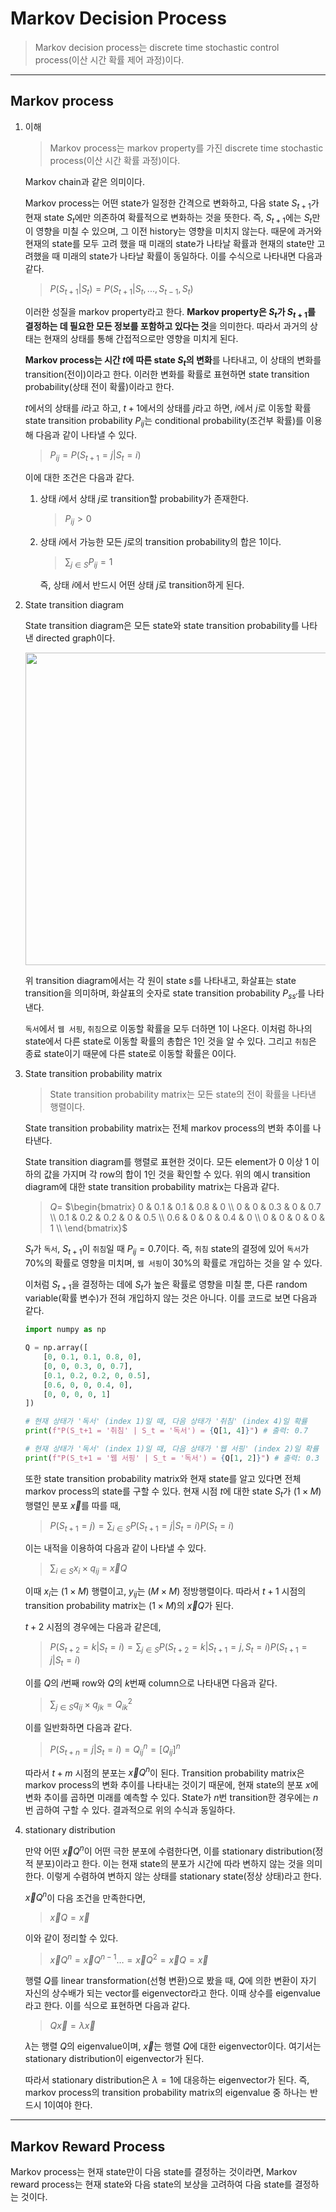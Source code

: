 # Markov Decision Process

> Markov decision process는 discrete time stochastic control process(이산 시간 확률 제어 과정)이다.

---

## Markov process

1. 이해

   > Markov process는 markov property를 가진 discrete time stochastic process(이산 시간 확률 과정)이다.

   Markov chain과 같은 의미이다.

   Markov process는 어떤 state가 일정한 간격으로 변화하고, 다음 state $S_{t+1}$가 현재 state $S_{t}$에만 의존하여 확률적으로 변화하는 것을 뜻한다. 즉, $S_{t+1}$에는 $S_{t}$만이 영향을 미칠 수 있으며, 그 이전 history는 영향을 미치지 않는다. 때문에 과거와 현재의 state를 모두 고려 했을 때 미래의 state가 나타날 확률과 현재의 state만 고려했을 때 미래의 state가 나타날 확률이 동일하다. 이를 수식으로 나타내면 다음과 같다.

   > $P(S_{t+1} | S_{t}) = P(S_{t+1} | S_{t}, ..., S_{t-1}, S_{t})$

   이러한 성질을 markov property라고 한다. **Markov property은 $S_{t}$가 $S_{t+1}$를 결정하는 데 필요한 모든 정보를 포함하고 있다는 것**을 의미한다. 따라서 과거의 상태는 현재의 상태를 통해 간접적으로만 영향을 미치게 된다.

   **Markov process는 시간 $t$에 따른 state $S_{t}$의 변화**를 나타내고, 이 상태의 변화를 transition(전이)이라고 한다. 이러한 변화를 확률로 표현하면 state transition probability(상태 전이 확률)이라고 한다.

   $t$에서의 상태를 $i$라고 하고, $t+1$에서의 상태를 $j$라고 하면, $i$에서 $j$로 이동할 확률 state transition probability $P_{ij}$는 conditional probability(조건부 확률)를 이용해 다음과 같이 나타낼 수 있다.

   > $P_{ij} = P(S_{t+1} = j | S_{t} = i)$

   이에 대한 조건은 다음과 같다.

   1. 상태 $i$에서 상태 $j$로 transition할 probability가 존재한다.

      > $P_{ij}>0$

   2. 상태 $i$에서 가능한 모든 $j$로의 transition probability의 합은 1이다.

      > $\sum_{j \in S} P_{ij} = 1$

      즉, 상태 $i$에서 반드시 어떤 상태 $j$로 transition하게 된다.

2. State transition diagram

   State transition diagram은 모든 state와 state transition probability를 나타낸 directed graph이다.

   <img src="https://github.com/user-attachments/assets/64d2ec4f-2564-4191-b2fe-567a06bb4f98" width="500">

   위 transition diagram에서는 각 원이 state $s$를 나타내고, 화살표는 state transition을 의미하며, 화살표의 숫자로 state transition probability $P_{ss'}$를 나타낸다.

   `독서`에서 `웹 서핑`, `취침`으로 이동할 확률을 모두 더하면 1이 나온다. 이처럼 하나의 state에서 다른 state로 이동할 확률의 총합은 1인 것을 알 수 있다. 그리고 `취침`은 종료 state이기 때문에 다른 state로 이동할 확률은 0이다.

3. State transition probability matrix

   > State transition probability matrix는 모든 state의 전이 확률을 나타낸 행렬이다.

   State transition probability matrix는 전체 markov process의 변화 추이를 나타낸다.

   State transition diagram를 행렬로 표현한 것이다. 모든 element가 0 이상 1 이하의 값을 가지며 각 row의 합이 1인 것을 확인할 수 있다. 위의 예시 transition diagram에 대한 state transition probability matrix는 다음과 같다.

   > $Q =$ $\begin{bmatrix} 0 & 0.1 & 0.1 & 0.8 & 0 \\ 0 & 0 & 0.3 & 0 & 0.7 \\ 0.1 & 0.2 & 0.2 & 0 & 0.5 \\ 0.6 & 0 & 0 & 0.4 & 0 \\ 0 & 0 & 0 & 0 & 1 \\ \end{bmatrix}$

   $S_t$가 `독서`, $S_{t+1}$이 `취침`일 때 $P_{ij} = 0.7$이다. 즉, `취침` state의 결정에 있어 `독서`가 70%의 확률로 영향을 미치며, `웹 서핑`이 30%의 확률로 개입하는 것을 알 수 있다.

   이처럼 $S_{t+1}$을 결정하는 데에 $S_{t}$가 높은 확률로 영향을 미칠 뿐, 다른 random variable(확률 변수)가 전혀 개입하지 않는 것은 아니다. 이를 코드로 보면 다음과 같다.

   ```python
   import numpy as np

   Q = np.array([
       [0, 0.1, 0.1, 0.8, 0],
       [0, 0, 0.3, 0, 0.7],
       [0.1, 0.2, 0.2, 0, 0.5],
       [0.6, 0, 0, 0.4, 0],
       [0, 0, 0, 0, 1]
   ])

   # 현재 상태가 '독서' (index 1)일 때, 다음 상태가 '취침' (index 4)일 확률
   print(f"P(S_t+1 = '취침' | S_t = '독서') = {Q[1, 4]}") # 출력: 0.7

   # 현재 상태가 '독서' (index 1)일 때, 다음 상태가 '웹 서핑' (index 2)일 확률
   print(f"P(S_t+1 = '웹 서핑' | S_t = '독서') = {Q[1, 2]}") # 출력: 0.3
   ```

   또한 state transition probability matrix와 현재 state를 알고 있다면 전체 markov process의 state를 구할 수 있다. 현재 시점 $t$에 대한 state $S_t$가 $(1\times M)$ 행렬인 분포 $\vec{x}$를 따를 때,

   > $P(S_{t+1} = j) = \displaystyle\sum_{i \in S} P(S_{t+1} = j | S_t = i)P(S_t = i)$

   이는 내적을 이용하여 다음과 같이 나타낼 수 있다.

   > $\displaystyle\sum_{i \in S} x_{i} \times q_{ij}$ = $\vec{x}Q$

   이때 $x_i$는 $(1\times M)$ 행렬이고, $y_{ij}$는 $(M\times M)$ 정방행렬이다. 따라서 $t+1$ 시점의 transition probability matrix는 $(1\times M)$의 $\vec{x}Q$가 된다.

   $t+2$ 시점의 경우에는 다음과 같은데,

   > $P(S_{t+2} = k|S_{t} = i) = \displaystyle\sum_{j \in S} P(S_{t+2} = k | S_{t+1} = j,S_{t} = i)P(S_{t+1} = j|S_{t}=i)$

   이를 $Q$의 $i$번째 row와 $Q$의 $k$번째 column으로 나타내면 다음과 같다.

   > $\displaystyle\sum_{j \in S} q_{ij} \times q_{jk} = Q^{2}_{ik}$

   이를 일반화하면 다음과 같다.

   > $P(S_{t+n}=j|S_{t}=i) = Q^{n}_{ij} = [Q_{ij}]^{n}$

   따라서 $t+m$ 시점의 분포는 $\vec{x}Q^{n}$이 된다. Transition probability matrix은 markov process의 변화 추이를 나타내는 것이기 때문에, 현재 state의 분포 $x$에 변화 추이를 곱하면 미래를 예측할 수 있다. State가 $n$번 transition한 경우에는 $n$번 곱하여 구할 수 있다. 결과적으로 위의 수식과 동일하다.

4. stationary distribution

   만약 어떤 $\vec{x}Q^{n}$이 어떤 극한 분포에 수렴한다면, 이를 stationary distribution(정적 분포)이라고 한다. 이는 현재 state의 분포가 시간에 따라 변하지 않는 것을 의미한다. 이렇게 수렴하여 변하지 않는 상태를 stationary state(정상 상태)라고 한다.

   $\vec{x}Q^{n}$이 다음 조건을 만족한다면,

   > $\vec{x}Q = \vec{x}$

   이와 같이 정리할 수 있다.

   > $\vec{x}Q^n = \vec{x}Q^{n-1} \dots = \vec{x}Q^2 = \vec{x}Q = \vec{x}$

   행렬 $Q$를 linear transformation(선형 변환)으로 봤을 때, $Q$에 의한 변환이 자기 자신의 상수배가 되는 vector를 eigenvector라고 한다. 이때 상수를 eigenvalue라고 한다. 이를 식으로 표현하면 다음과 같다.

   > $Q\vec{x} = \lambda\vec{x}$

   $\lambda$는 행렬 $Q$의 eigenvalue이며, $\vec{x}$는 행렬 $Q$에 대한 eigenvector이다. 여기서는 stationary distribution이 eigenvector가 된다.

   따라서 stationary distribution은 $\lambda=1$에 대응하는 eigenvector가 된다. 즉, markov process의 transition probability matrix의 eigenvalue 중 하나는 반드시 1이여야 한다.

---

## Markov Reward Process

Markov process는 현재 state만이 다음 state를 결정하는 것이라면, Markov reward process는 현재 state와 다음 state의 보상을 고려하여 다음 state를 결정하는 것이다.

